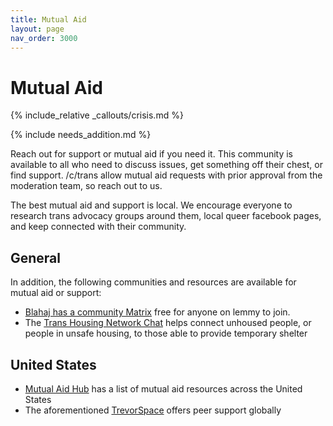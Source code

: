 ```yaml
---
title: Mutual Aid
layout: page
nav_order: 3000
---
```

# Mutual Aid

{% include_relative _callouts/crisis.md %}

{% include needs_addition.md %}

Reach out for support or mutual aid if you need it. This community is available to all who need to discuss issues, get something off their chest, or find support. /c/trans allow mutual aid requests with prior approval from the moderation team, so reach out to us. 

The best mutual aid and support is local. We encourage everyone to research trans advocacy groups around them, local queer facebook pages, and keep connected with their community.

## General
In addition, the following communities and resources are available for mutual aid or support:

* [Blahaj has a community Matrix](https://lemmy.blahaj.zone/post/15256176) free for anyone on lemmy to join.
* The [Trans Housing Network Chat](https://matrix.to/#/#thn-chat:matrix.org) helps connect unhoused people, or people in unsafe housing, to those able to provide temporary shelter

## United States
* [Mutual Aid Hub](https://www.mutualaidhub.org/) has a list of mutual aid resources across the United States
* The aforementioned [TrevorSpace](https://www.trevorspace.org/) offers peer support globally

